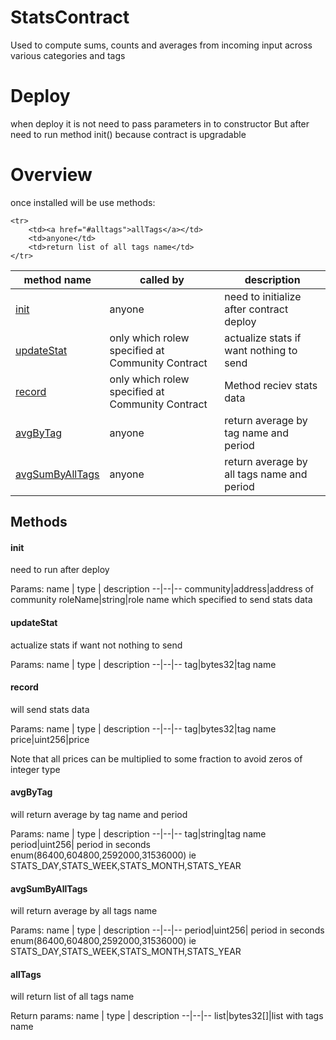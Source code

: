 # StatsContract
Used to compute sums, counts and averages from incoming input across various categories and tags

# Deploy
when deploy it is not need to pass parameters in to constructor
But after need to run method init() because contract is upgradable

# Overview
once installed will be use methods:
<table>
<thead>
	<tr>
		<th>method name</th>
		<th>called by</th>
		<th>description</th>
	</tr>
</thead>
<tbody>
    <tr>
		<td><a href="#init">init</a></td>
		<td>anyone</td>
		<td>need to initialize after contract deploy</td>
	</tr>
	<tr>
		<td><a href="#updatestat">updateStat</a></td>
		<td>only which rolew specified at Community Contract</td>
		<td>actualize stats if want nothing to send</td>
	</tr>
    <tr>
		<td><a href="#record">record</a></td>
		<td>only which rolew specified at Community Contract</td>
		<td>Method reciev stats data</td>
	</tr>
	<tr>
		<td><a href="#avgbytag">avgByTag</a></td>
		<td>anyone</td>
		<td>return average by tag name and period</td>
	</tr>
	<tr>
		<td><a href="#avgsumbyalltags">avgSumByAllTags</a></td>
		<td>anyone</td>
		<td>return average by all tags name and period</td>
	</tr>
	
	<tr>
		<td><a href="#alltags">allTags</a></td>
		<td>anyone</td>
		<td>return list of all tags name</td>
	</tr>
</tbody>
</table>


## Methods

#### init

need to run after deploy

Params:
name  | type | description
--|--|--
community|address|address of community
roleName|string|role name which specified to send stats data

#### updateStat

actualize stats if want not nothing to send

Params:
name  | type | description
--|--|--
tag|bytes32|tag name

#### record

will send stats data 

Params:
name  | type | description
--|--|--
tag|bytes32|tag name
price|uint256|price

Note that all prices can be multiplied to some fraction to avoid zeros of integer type

#### avgByTag

will return average by tag name and period

Params:
name  | type | description
--|--|--
tag|string|tag name
period|uint256| period in seconds enum(86400,604800,2592000,31536000) ie STATS_DAY,STATS_WEEK,STATS_MONTH,STATS_YEAR

#### avgSumByAllTags 

will return average by all tags name

Params:
name  | type | description
--|--|--
period|uint256| period in seconds enum(86400,604800,2592000,31536000) ie STATS_DAY,STATS_WEEK,STATS_MONTH,STATS_YEAR

#### allTags 

will return list of all tags name

Return params:
name  | type | description
--|--|--
list|bytes32[]|list with tags name
